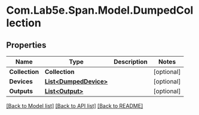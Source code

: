 # Com.Lab5e.Span.Model.DumpedCollection

## Properties

Name | Type | Description | Notes
------------ | ------------- | ------------- | -------------
**Collection** | **Collection** |  | [optional] 
**Devices** | [**List&lt;DumpedDevice&gt;**](DumpedDevice.md) |  | [optional] 
**Outputs** | [**List&lt;Output&gt;**](Output.md) |  | [optional] 

[[Back to Model list]](../README.md#documentation-for-models) [[Back to API list]](../README.md#documentation-for-api-endpoints) [[Back to README]](../README.md)

